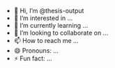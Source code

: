 - 👋 Hi, I’m @thesis-output
- 👀 I’m interested in ...
- 🌱 I’m currently learning ...
- 💞️ I’m looking to collaborate on ...
- 📫 How to reach me ...
- 😄 Pronouns: ...
- ⚡ Fun fact: ...

<!---
thesis-output/thesis-output is a ✨ special ✨ repository because its `README.md` (this file) appears on your GitHub profile.
You can click the Preview link to take a look at your changes.
--->

